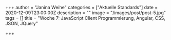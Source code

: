 +++
author = "Janina Weihe"
categories = ["Aktuelle Standards"]
date = 2020-12-09T23:00:00Z
description = ""
image = "/images/post/post-5.jpg"
tags = []
title = "Woche 7: JavaScript Client Programmierung, Angular, CSS, JSON, JQuery"

+++
